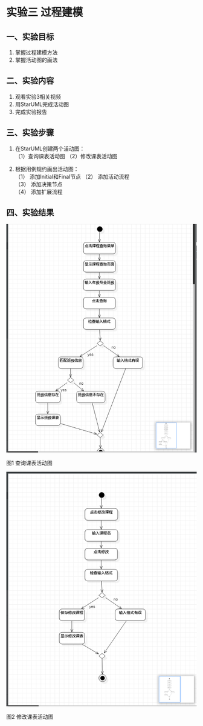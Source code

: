 #  实验三   过程建模
 ##  一、实验目标

 1.  掌握过程建模方法
 2.  掌握活动图的画法

 ##  二、实验内容
 1.  观看实验3相关视频
 2.  用StarUML完成活动图
 3.  完成实验报告

 ##  三、实验步骤  
 1. 在StarUML创建两个活动图：  
 （1）查询课表活动图
 （2）修改课表活动图

 2.  根据用例规约画出活动图：  
 （1） 添加Initial和Final节点
 （2） 添加活动流程   
 （3） 添加决策节点  
 （4） 添加扩展流程
 ##  四、实验结果
 ![查询课表活动图](./查询课表活动图.png) 
 
 图1 查询课表活动图

 ![修改课表活动图](./修改课表活动图.png)
 
  图2 修改课表活动图
